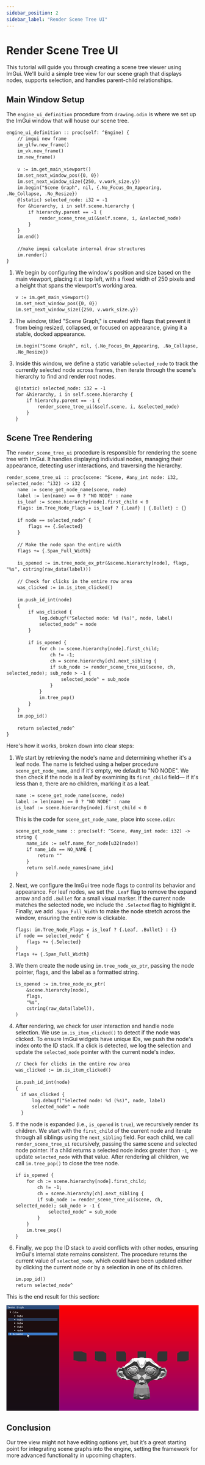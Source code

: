 ```yaml
---
sidebar_position: 2
sidebar_label: "Render Scene Tree UI"
---
```


# Render Scene Tree UI

This tutorial will guide you through creating a scene tree  viewer using ImGui. We'll build a
simple tree view for our scene graph that displays nodes, supports selection, and handles
parent-child relationships.

## Main Window Setup

The `engine_ui_definition` procedure from `drawing.odin` is where we set up the ImGui window
that will house our scene tree.

```odin title="drawing.odin"
engine_ui_definition :: proc(self: ^Engine) {
    // imgui new frame
    im_glfw.new_frame()
    im_vk.new_frame()
    im.new_frame()

    v := im.get_main_viewport()
    im.set_next_window_pos({0, 0})
    im.set_next_window_size({250, v.work_size.y})
    im.begin("Scene Graph", nil, {.No_Focus_On_Appearing, .No_Collapse, .No_Resize})
    @(static) selected_node: i32 = -1
    for &hierarchy, i in self.scene.hierarchy {
        if hierarchy.parent == -1 {
            render_scene_tree_ui(&self.scene, i, &selected_node)
        }
    }
    im.end()

    //make imgui calculate internal draw structures
    im.render()
}
```

1. We begin by configuring the window's position and size based on the main viewport, placing it
at top left, with a fixed width of 250 pixels and a height that spans the viewport's working
area.

    ```odin
    v := im.get_main_viewport()
    im.set_next_window_pos({0, 0})
    im.set_next_window_size({250, v.work_size.y})
    ```

2. The window, titled "Scene Graph," is created with flags that prevent it from being resized,
   collapsed, or focused on appearance, giving it a stable, docked appearance.

    ```odin
    im.begin("Scene Graph", nil, {.No_Focus_On_Appearing, .No_Collapse, .No_Resize})
    ```

3. Inside this window, we define a static variable `selected_node` to track the currently
   selected node across frames, then iterate through the scene's hierarchy to find and render
   root nodes.

    ```odin
    @(static) selected_node: i32 = -1
    for &hierarchy, i in self.scene.hierarchy {
        if hierarchy.parent == -1 {
            render_scene_tree_ui(&self.scene, i, &selected_node)
        }
    }
    ```

## Scene Tree Rendering

The `render_scene_tree_ui` procedure is responsible for rendering the scene tree with ImGui. It
handles displaying individual nodes, managing their appearance, detecting user interactions,
and traversing the hierarchy.

```odin
render_scene_tree_ui :: proc(scene: ^Scene, #any_int node: i32, selected_node: ^i32) -> i32 {
    name := scene_get_node_name(scene, node)
    label := len(name) == 0 ? "NO NODE" : name
    is_leaf := scene.hierarchy[node].first_child < 0
    flags: im.Tree_Node_Flags = is_leaf ? {.Leaf} | {.Bullet} : {}

    if node == selected_node^ {
        flags += {.Selected}
    }

    // Make the node span the entire width
    flags += {.Span_Full_Width}

    is_opened := im.tree_node_ex_ptr(&scene.hierarchy[node], flags, "%s", cstring(raw_data(label)))

    // Check for clicks in the entire row area
    was_clicked := im.is_item_clicked()

    im.push_id_int(node)
    {
        if was_clicked {
            log.debugf("Selected node: %d (%s)", node, label)
            selected_node^ = node
        }

        if is_opened {
            for ch := scene.hierarchy[node].first_child;
                ch != -1;
                ch = scene.hierarchy[ch].next_sibling {
                if sub_node := render_scene_tree_ui(scene, ch, selected_node); sub_node > -1 {
                    selected_node^ = sub_node
                }
            }
            im.tree_pop()
        }
    }
    im.pop_id()

    return selected_node^
}
```

Here's how it works, broken down into clear steps:

1. We start by retrieving the node's name and determining whether it's a leaf node. The name is
   fetched using a helper procedure `scene_get_node_name`, and if it's empty, we default to "NO
   NODE". We then check if the node is a leaf by examining its `first_child` field—
   if it's less than `0`, there are no children, marking it as a leaf.

    ```odin
    name := scene_get_node_name(scene, node)
    label := len(name) == 0 ? "NO NODE" : name
    is_leaf := scene.hierarchy[node].first_child < 0
    ```

    This is the code for `scene_get_node_name`, place into `scene.odin`:

    ```odin
    scene_get_node_name :: proc(self: ^Scene, #any_int node: i32) -> string {
        name_idx := self.name_for_node[u32(node)]
        if name_idx == NO_NAME {
            return ""
        }
        return self.node_names[name_idx]
    }
    ```

2. Next, we configure the ImGui tree node flags to control its behavior and appearance. For
   leaf nodes, we set the `.Leaf` flag to remove the expand arrow and add `.Bullet` for a small
   visual marker. If the current node matches the selected node, we include the `.Selected` flag
   to highlight it. Finally, we add `.Span_Full_Width` to make the node stretch across the
   window, ensuring the entire row is clickable.

    ```odin
    flags: im.Tree_Node_Flags = is_leaf ? {.Leaf, .Bullet} : {}
    if node == selected_node^ {
        flags += {.Selected}
    }
    flags += {.Span_Full_Width}
    ```

3. We them create the node using `im.tree_node_ex_ptr`, passing the node pointer, flags, and the
   label as a formatted string.

    ```odin
    is_opened := im.tree_node_ex_ptr(
        &scene.hierarchy[node],
        flags,
        "%s",
        cstring(raw_data(label)),
    )
    ```

4. After rendering, we check for user interaction and handle node selection. We use
   `im.is_item_clicked()` to detect if the node was clicked. To ensure ImGui widgets have unique
   IDs, we push the node's index onto the ID stack. If a click is detected, we log the
   selection and update the `selected_node` pointer with the current node's index.

    ```odin
    // Check for clicks in the entire row area
    was_clicked := im.is_item_clicked()

    im.push_id_int(node)
    {
      if was_clicked {
          log.debugf("Selected node: %d (%s)", node, label)
          selected_node^ = node
      }
    ```

5. If the node is expanded (i.e., `is_opened` is `true`), we recursively render its children.
   We start with the `first_child` of the current node and iterate through all siblings using
   the `next_sibling` field. For each child, we call `render_scene_tree_ui` recursively,
   passing the same scene and selected node pointer. If a child returns a selected node index
   greater than `-1`, we update `selected_node` with that value. After rendering all children,
   we call `im.tree_pop()` to close the tree node.

    ```odin
    if is_opened {
        for ch := scene.hierarchy[node].first_child;
            ch != -1;
            ch = scene.hierarchy[ch].next_sibling {
            if sub_node := render_scene_tree_ui(scene, ch, selected_node); sub_node > -1 {
                selected_node^ = sub_node
            }
        }
        im.tree_pop()
    }
    ```

6. Finally, we pop the ID stack to avoid conflicts with other nodes, ensuring ImGui's internal
   state remains consistent. The procedure returns the current value of `selected_node`, which
   could have been updated either by clicking the current node or by a selection in one of its
   children.

    ```odin
    im.pop_id()
    return selected_node^
    ```

This is the end result for this section:

![Scene Tree Rendering](./img/scene_tree_rendering.png)

## Conclusion

Our tree view might not have editing options yet, but it’s a great starting point for
integrating scene graphs into the engine, setting the framework for more advanced functionality
in upcoming chapters.
